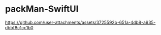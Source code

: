 # packMan-SwiftUI



https://github.com/user-attachments/assets/3725592b-651a-4db8-a935-dbbf8c1cc1b0


